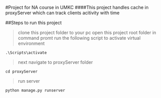 #Project for NA course in UMKC
####This project handles cache in proxyServer which can track clients acitivity with time

##Steps to run this project
> clone this project folder to your pc
> open this project root folder in command promt
> run the following script to activate virtual environment
```
.\Scripts\activate
```
> next navigate to proxyServer folder
```
cd proxyServer
```
> run server 
```
python manage.py runserver
```